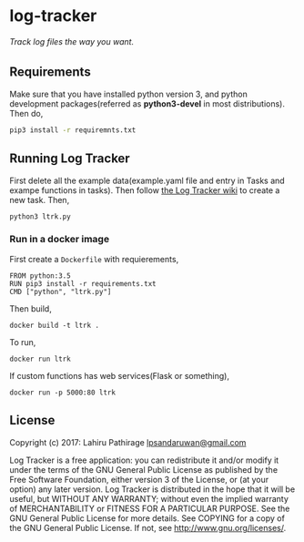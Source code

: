 # log-tracker
###### Track log files the way you want.

## Requirements

Make sure that you have installed python version 3, and python development packages(referred as **python3-devel** in most distributions).
Then do,

```bash
pip3 install -r requiremnts.txt
```

## Running Log Tracker

First delete all the example data(example.yaml file and entry in Tasks and exampe functions in tasks).
Then follow [the Log Tracker wiki](https://github.com/lpsandaruwan/log-tracker/wiki) to create a new task.
Then,

```
python3 ltrk.py
```

### Run in a docker image

First create a `Dockerfile` with requierements,
```
FROM python:3.5
RUN pip3 install -r requirements.txt
CMD ["python", "ltrk.py"]
```

Then build,
```
docker build -t ltrk .
```

To run,
```
docker run ltrk
```

If custom functions has web services(Flask or something),
```
docker run -p 5000:80 ltrk
```

## License
Copyright (c) 2017: Lahiru Pathirage lpsandaruwan@gmail.com

Log Tracker is a free application: you can redistribute it and/or modify it under the terms of the GNU General Public License as published by the Free Software Foundation, either version 3 of the License, or (at your option) any later version.
Log Tracker is distributed in the hope that it will be useful, but WITHOUT ANY WARRANTY; without even the implied warranty of MERCHANTABILITY or FITNESS FOR A PARTICULAR PURPOSE. See the GNU General Public License for more details. See COPYING for a copy of the GNU General Public License. If not, see http://www.gnu.org/licenses/.
